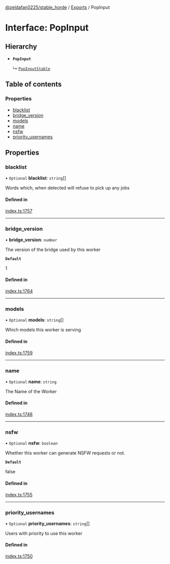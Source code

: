 [@zeldafan0225/stable_horde](../README.md) / [Exports](../modules.md) / PopInput

# Interface: PopInput

## Hierarchy

- **`PopInput`**

  ↳ [`PopInputStable`](PopInputStable.md)

## Table of contents

### Properties

- [blacklist](PopInput.md#blacklist)
- [bridge\_version](PopInput.md#bridge_version)
- [models](PopInput.md#models)
- [name](PopInput.md#name)
- [nsfw](PopInput.md#nsfw)
- [priority\_usernames](PopInput.md#priority_usernames)

## Properties

### blacklist

• `Optional` **blacklist**: `string`[]

Words which, when detected will refuse to pick up any jobs

#### Defined in

[index.ts:1757](https://github.com/ZeldaFan0225/stable_horde/blob/6d32b90/index.ts#L1757)

___

### bridge\_version

• **bridge\_version**: `number`

The version of the bridge used by this worker

**`Default`**

1

#### Defined in

[index.ts:1764](https://github.com/ZeldaFan0225/stable_horde/blob/6d32b90/index.ts#L1764)

___

### models

• `Optional` **models**: `string`[]

Which models this worker is serving

#### Defined in

[index.ts:1759](https://github.com/ZeldaFan0225/stable_horde/blob/6d32b90/index.ts#L1759)

___

### name

• `Optional` **name**: `string`

The Name of the Worker

#### Defined in

[index.ts:1748](https://github.com/ZeldaFan0225/stable_horde/blob/6d32b90/index.ts#L1748)

___

### nsfw

• `Optional` **nsfw**: `boolean`

Whether this worker can generate NSFW requests or not.

**`Default`**

false

#### Defined in

[index.ts:1755](https://github.com/ZeldaFan0225/stable_horde/blob/6d32b90/index.ts#L1755)

___

### priority\_usernames

• `Optional` **priority\_usernames**: `string`[]

Users with priority to use this worker

#### Defined in

[index.ts:1750](https://github.com/ZeldaFan0225/stable_horde/blob/6d32b90/index.ts#L1750)
